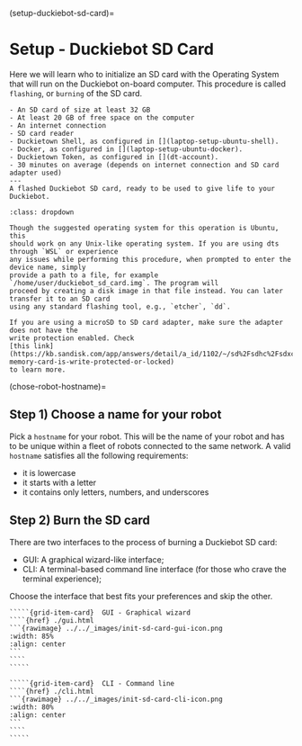 (setup-duckiebot-sd-card)=
# Setup - Duckiebot SD Card

Here we will learn who to initialize an SD card with the Operating System that will run on the
Duckiebot on-board computer. This procedure is called `flashing`, or `burning` of the SD card.

```{needget}
- An SD card of size at least 32 GB
- At least 20 GB of free space on the computer
- An internet connection
- SD card reader
- Duckietown Shell, as configured in [](laptop-setup-ubuntu-shell).
- Docker, as configured in [](laptop-setup-ubuntu-docker).
- Duckietown Token, as configured in [](dt-account).
- 30 minutes on average (depends on internet connection and SD card adapter used)
---
A flashed Duckiebot SD card, ready to be used to give life to your Duckiebot.
```


```{admonition} For non-Unix-like systems
:class: dropdown

Though the suggested operating system for this operation is Ubuntu, this
should work on any Unix-like operating system. If you are using dts through `WSL` or experience
any issues while performing this procedure, when prompted to enter the device name, simply
provide a path to a file, for example `/home/user/duckiebot_sd_card.img`. The program will
proceed by creating a disk image in that file instead. You can later transfer it to an SD card
using any standard flashing tool, e.g., `etcher`, `dd`.
```


```{note}
If you are using a microSD to SD card adapter, make sure the adapter does not have the 
write protection enabled. Check 
[this link](https://kb.sandisk.com/app/answers/detail/a_id/1102/~/sd%2Fsdhc%2Fsdxc-memory-card-is-write-protected-or-locked)
to learn more.
```


(chose-robot-hostname)=
## Step 1) Choose a name for your robot

Pick a `hostname` for your robot. This will be the name of your robot and has to be unique within
a fleet of robots connected to the same network.
A valid `hostname` satisfies all the following requirements:

- it is lowercase
- it starts with a letter
- it contains only letters, numbers, and underscores


## Step 2) Burn the SD card

There are two interfaces to the process of burning a Duckiebot SD card:

 - GUI: A graphical wizard-like interface;
 - CLI: A terminal-based command line interface (for those who crave the terminal experience);

Choose the interface that best fits your preferences and skip the other.


``````{grid} 2
`````{grid-item-card}  GUI - Graphical wizard
````{href} ./gui.html
```{rawimage} ../../_images/init-sd-card-gui-icon.png
:width: 85%
:align: center
```
````
`````

`````{grid-item-card}  CLI - Command line
````{href} ./cli.html
```{rawimage} ../../_images/init-sd-card-cli-icon.png
:width: 80%
:align: center
```
````
`````
``````
